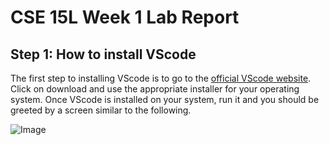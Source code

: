 # CSE 15L Week 1 Lab Report

## Step 1: How to install VScode

The first step to installing VScode is to go to the [official VScode website](https://code.visualstudio.com/). Click on download and use the appropriate installer for your operating system. Once VScode is installed on your system, run it and you should be greeted by a screen similar to the following.

![Image](https://i.imgur.com/CxOildq.png)
